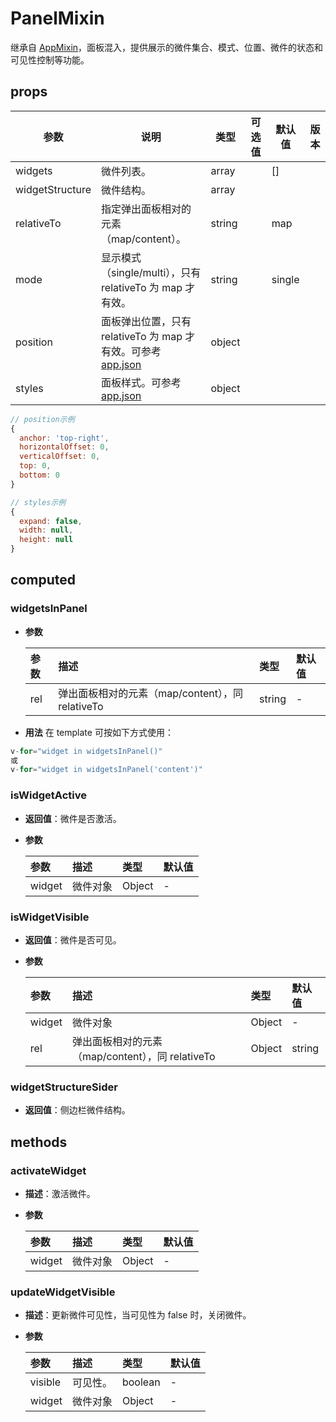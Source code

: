 # PanelMixin

继承自 [AppMixin](/zh/components/mixin/app-mixin.html)，面板混入，提供展示的微件集合、模式、位置、微件的状态和可见性控制等功能。

## props

| 参数            | 说明                                                                                | 类型   | 可选值 | 默认值 | 版本 |
| --------------- | ----------------------------------------------------------------------------------- | ------ | ------ | ------ | ---- |
| widgets         | 微件列表。                                                                          | array  |        | []     |      |
| widgetStructure | 微件结构。                                                                          | array  |        |        |      |
| relativeTo      | 指定弹出面板相对的元素（map/content）。                                             | string |        | map    |      |
| mode            | 显示模式（single/multi），只有 relativeTo 为 map 才有效。                           | string |        | single |      |
| position        | 面板弹出位置，只有 relativeTo 为 map 才有效。可参考 [app.json](/zh/config/app.html) | object |        |        |      |
| styles          | 面板样式。可参考 [app.json](/zh/config/app.html)                                    | object |        |        |      |

```js
// position示例
{
  anchor: 'top-right',
  horizontalOffset: 0,
  verticalOffset: 0,
  top: 0,
  bottom: 0
}

// styles示例
{
  expand: false,
  width: null,
  height: null
}
```

## computed

### widgetsInPanel

- **参数**

  | 参数 | 描述                                             | 类型   | 默认值 |
  | :--- | :----------------------------------------------- | :----- | :----- |
  | rel  | 弹出面板相对的元素（map/content），同 relativeTo | string | -      |

- **用法**
  在 template 可按如下方式使用：

```js
v-for="widget in widgetsInPanel()"
或
v-for="widget in widgetsInPanel('content')"
```

### isWidgetActive

- **返回值**：微件是否激活。
- **参数**

  | 参数   | 描述     | 类型   | 默认值 |
  | :----- | :------- | :----- | :----- |
  | widget | 微件对象 | Object | -      |

### isWidgetVisible

- **返回值**：微件是否可见。
- **参数**

  | 参数   | 描述                                             | 类型   | 默认值 |
  | :----- | :----------------------------------------------- | :----- | :----- |
  | widget | 微件对象                                         | Object | -      |
  | rel    | 弹出面板相对的元素（map/content），同 relativeTo | Object | string |

### widgetStructureSider

- **返回值**：侧边栏微件结构。

## methods

### activateWidget

- **描述**：激活微件。
- **参数**

  | 参数   | 描述     | 类型   | 默认值 |
  | :----- | :------- | :----- | :----- |
  | widget | 微件对象 | Object | -      |

### updateWidgetVisible

- **描述**：更新微件可见性，当可见性为 false 时，关闭微件。
- **参数**

  | 参数    | 描述     | 类型    | 默认值 |
  | :------ | :------- | :------ | :----- |
  | visible | 可见性。 | boolean | -      |
  | widget  | 微件对象 | Object  | -      |
